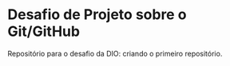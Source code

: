 # Desafio de Projeto sobre o Git/GitHub
Repositório para o desafio da DIO: criando o primeiro repositório.
